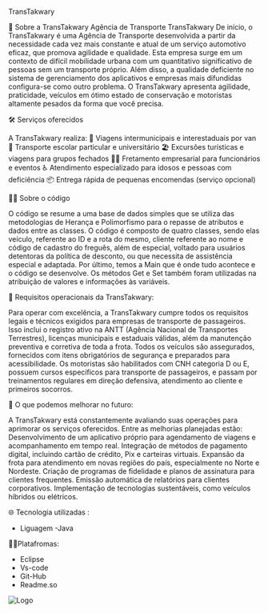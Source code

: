 TransTakwary

🏢 Sobre a TransTakwary
 Agência de Transporte TransTakwary De início, o TransTakwary é uma Agência de Transporte desenvolvida a partir da necessidade cada vez mais constante e atual de um serviço automotivo eficaz, que promova agilidade e qualidade. Esta empresa surge em um contexto de difícil mobilidade urbana com um quantitativo significativo de pessoas sem um transporte próprio. Além disso, a qualidade deficiente no sistema de gerenciamento dos aplicativos e empresas mais difundidas configura-se como outro problema. O TransTakwary apresenta agilidade, praticidade, veículos em ótimo estado de conservação e motoristas altamente pesados da forma que você precisa.

🛠️ Serviços oferecidos

A TransTakwary realiza: 🚐 Viagens intermunicipais e interestaduais por van 🏫 Transporte escolar particular e universitário 🏖️ Excursões turísticas e viagens para grupos fechados 👨‍💼 Fretamento empresarial para funcionários e eventos ♿ Atendimento especializado para idosos e pessoas com deficiência 📦 Entrega rápida de pequenas encomendas (serviço opcional)

🧑‍💻 Sobre o código

O código se resume a uma base de dados simples que se utiliza das metodologias de Herança e Polimorfismo para o repasse de atributos e dados entre as classes. O código é composto de quatro classes, sendo elas veículo, referente ao ID e a rota do mesmo, cliente referente ao nome e código de cadastro do freguês, além de especial, voltado para usuários detentoras da política de desconto, ou que necessita de assistência especial e adaptada. Por último, temos a Main que é onde tudo acontece e o código se desenvolve. Os métodos Get e Set também foram utilizadas na atribuição de valores e informações às variáveis.

📝 Requisitos operacionais da TransTakwary:

Para operar com excelência, a TransTakwary cumpre todos os requisitos legais e técnicos exigidos para empresas de transporte de passageiros. Isso inclui o registro ativo na ANTT (Agência Nacional de Transportes Terrestres), licenças municipais e estaduais válidas, além da manutenção preventiva e corretiva de toda a frota. Todos os veículos são assegurados, fornecidos com itens obrigatórios de segurança e preparados para acessibilidade. Os motoristas são habilitados com CNH categoria D ou E, possuem cursos específicos para transporte de passageiros, e passam por treinamentos regulares em direção defensiva, atendimento ao cliente e primeiros socorros.

🤩 O que podemos melhorar no futuro:

A TransTakwary está constantemente avaliando suas operações para aprimorar os serviços oferecidos. Entre as melhorias planejadas estão: Desenvolvimento de um aplicativo próprio para agendamento de viagens e acompanhamento em tempo real. Integração de métodos de pagamento digital, incluindo cartão de crédito, Pix e carteiras virtuais. Expansão da frota para atendimento em novas regiões do país, especialmente no Norte e Nordeste. Criação de programas de fidelidade e planos de assinatura para clientes frequentes. Emissão automática de relatórios para clientes corporativos. Implementação de tecnologias sustentáveis, como veículos híbridos ou elétricos.

🌐 Tecnologia utilizadas :

* Liguagem -Java

👨‍💻Platafromas:
 
* Eclipse
* Vs-code
* Git-Hub
* Readme.so

![Logo](https://www.canva.com/design/DAGurvtncoE/hpqphB2QaFoOc1CVLPCV6A/edit?utm_content=DAGurvtncoE&utm_campaign=designshare&utm_medium=link2&utm_source=sharebutton)
